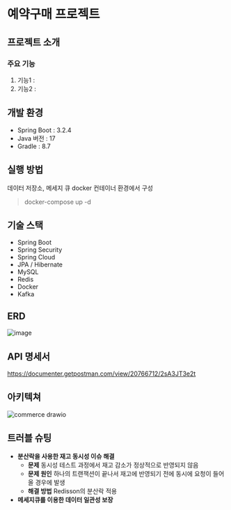 # 예약구매 프로젝트
##  프로젝트 소개

### 주요 기능
1. 기능1 : 
2. 기능2 : 
## 개발 환경
* Spring Boot :  3.2.4
* Java 버전 : 17
* Gradle : 8.7
## 실행 방법
데이터 저장소, 메세지 큐 docker 컨테이너 환경에서 구성
> docker-compose up -d 
## 기술 스택
* Spring Boot
* Spring Security
* Spring Cloud
* JPA / Hibernate
* MySQL
* Redis
* Docker
* Kafka
## ERD
![image](https://github.com/chkang13/commerce_project/assets/34392347/a839ef3e-6378-4ca4-a505-ceb81a9200e2)
## API 명세서
https://documenter.getpostman.com/view/20766712/2sA3JT3e2t
## 아키텍쳐
![commerce drawio](https://github.com/chkang13/commerce_project/assets/34392347/5b11c266-6833-42d0-922c-6251402a1934)
## 트러블 슈팅
* **분산락을 사용한 재고 동시성 이슈 해결**
  * **문제**
    동시성 테스트 과정에서 재고 감소가 정상적으로 반영되지 않음
  * **문제 원인**
    하나의 트랜잭션이 끝나서 재고에 반영되기 전에 동시에 요청이 들어올 경우에 발생
  * **해결 방법**
    Redisson의 분산락 적용
* **메세지큐를 이용한 데이터 일관성 보장**
